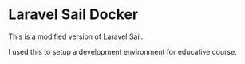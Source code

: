 # Laravel Sail Docker
This is a modified version of Laravel Sail.

I used this to setup a development environment for educative course.

